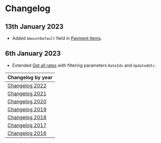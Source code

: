 # Changelog

## 13th January 2023

* Added `AmountDefault` field in [Payment Items](../operations/accountingitems.md#payment-item).

## 6th January 2023

* Extended [Get all rates](../operations/rates.md#get-all-rates) with filtering parameters `RateIds` and `UpdatedUtc`.

| Changelog by year |
| :-- |
| [Changelog 2022](changelog2022.md) |
| [Changelog 2021](changelog2021.md) |
| [Changelog 2020](changelog2020.md) |
| [Changelog 2019](changelog2019.md) |
| [Changelog 2018](changelog2018.md) |
| [Changelog 2017](changelog2017.md) |
| [Changelog 2016](changelog2016.md) |
